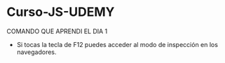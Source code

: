 # Curso-JS-UDEMY

COMANDO QUE APRENDI EL DIA 1
- Si tocas la tecla de F12 puedes acceder al modo de inspección en los navegadores.

